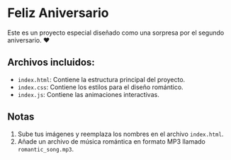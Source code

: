 # Feliz Aniversario
Este es un proyecto especial diseñado como una sorpresa por el segundo aniversario. ❤️

## Archivos incluidos:
- `index.html`: Contiene la estructura principal del proyecto.
- `index.css`: Contiene los estilos para el diseño romántico.
- `index.js`: Contiene las animaciones interactivas.

## Notas
1. Sube tus imágenes y reemplaza los nombres en el archivo `index.html`.
2. Añade un archivo de música romántica en formato MP3 llamado `romantic_song.mp3`.
